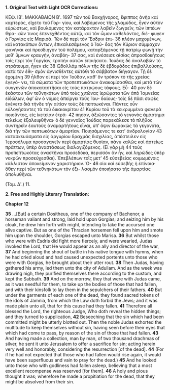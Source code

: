 **1. Original Text with Light OCR Corrections:**

ΚΕΦ. ΙΒʹ. ΜΑΚΚΑΒΑΙΩΝ Βʹ. 1697
τῶν τοῦ Βακχήνορος, ἔφιππος ἀνὴρ καὶ καρτερός, εἴχετο τοῦ Γορ-
γίου, καὶ λαβόμενος τῆς χλαμύδος, ἦγεν αὐτὸν εὐρώστως, καὶ
βουλόμενος τὸν κατάρακτον λαβεῖν ζωγρεῖν, τῶν ἱππέων Θρα-
κῶν τινος ἐπενεχθέντος αὐτῷ, καὶ τὸν ὦμον καθελόντος, διέ-
φυγεν ὁ Γοργίας εἰς Μαρισά. Τῶν δὲ περὶ τὸν Ἔσδριν ἐπι- 36
πλέον μαχομένων, καὶ κατακόπων ὄντων, ἐπικαλεσάμενος ὁ Ἰού-
δας τὸν Κύριον σύμμαχον φανῆναι καὶ πρεσδιηγὸν τοῦ πολέμου,
καταρξάμενος τῇ πατρίῳ φωνῇ τὴν μεθ’ ὕμνων κραυγήν, ἀναβόη- 37
σας, καὶ ἐνέσεισε αἰσίας ἀπροσδοκήτους τοῖς περὶ τὸν Γοργίαν, τροπὴν
αὐτῶν ἐποιήσατο. Ἰούδας δὲ ἀναλαβὼν τὸ στράτευμα, ἦγεν εἰς 38
Ὠδολλάμ πόλιν τῆς δὲ ἑβδομάδος ἐπιβαλλούσης, κατὰ τὸν ἐθι-
σμὸν ἀγνισθέντες αὐτόθι τὸ σάββατον διήγαγον. Τῇ δὲ ἐχομένῃ 39
ἦλθον οἱ περὶ τὸν Ἰούδαν, καθ’ ὃν τρόπον τὸ τῆς χρείας ἐγεγό-
νει, τὰ σώματα τῶν προπεπτωκότων ἀνακομίσασθαι, καὶ μετὰ
τῶν συγγενῶν ἀποκαταστῆσαι εἰς τοὺς πατρῴους τάφους. Εὗ- 40
ρον δὲ ἑκάστου τῶν τεθνηκότων ὑπὸ τοὺς χιτῶνας ἱερώματα
τῶν ἀπὸ Ἰαμνείας εἰδώλων, ἀφ’ ὧν ὁ νόμος ἀπείργει τοὺς Ἰου-
δαίους· τοῖς δὲ πᾶσι σαφὲς ἐγένετο διὰ τήνδε τὴν αἰτίαν τοὺς
δὲ πεπτωκέναι. Πάντες οὖν εὐλογήσαντες τὰ τοῦ δικαιοκρίτου 41
Κυρίου τοῦ τὰ κεικρυμμένα φανερὰ ποιοῦντος, εἰς ἱκετείαν ἐτρά- 42
πησαν, ἀξιώσαντες τὸ γεγονὸς ἁμάρτημα τελείως ἐξαλειφθῆναι·
ὁ δὲ γενναῖος Ἰούδας παρεκάλεσε τὸ πλῆθος συντηρεῖν ἑαυτοὺς
ἀναμαρτήτους εἶναι, ὑπ’ ὄψιν ἔωρακὼς τὰ γεγονότα, διὰ τὴν
τῶν πεπτωκότων ἁμαρτίαν. Ποιησάμενος τε κατ’ ἀνδρολογίαν 43
κατασκευάσματα εἰς ἀργυρίου δραχμὰς δισχιλίας, ἀπέστειλεν εἰς
Ἱεροσόλυμα προσαγαγεῖν περὶ ἁμαρτίας θυσίαν, πάνυ καλῶς καὶ
ἀστείως πράττων, ὑπὲρ ἀναστάσεως διαλογιζόμενος. (Εἰ γὰρ μὴ 44
τοὺς προπεπτωκότας ἀναστῆναι προσεδόκα, περισσὸν ἂν ἦν, καὶ
ληρῶδες ὑπὲρ νεκρῶν προσεύχεσθαι). Ἐπεβλέπων τοῖς μετ’ 45
εὐσεβείας κοιμωμένοις κάλλιστον ἀποκείμενον χαριστήριον. Ὁ- 46
σία καὶ εὐσεβὴς ἡ ἐπίνοια· ὅθεν περὶ τῶν τεθνηκότων τὸν ἐξι-
λασμὸν ἐποιήσατο τῆς ἁμαρτίας ἀπολυθῆναι.

(Τόμ. Δʹ.) 11.

**2. Free and Highly Literary Translation:**

**Chapter 12**

**35** ...[But] a certain Dositheus, one of the company of Bachenor, a horseman valiant and strong, laid hold upon Gorgias; and seizing him by his cloak, he drew him forth with might, intending to take the accursed one alive captive. But as one of the Thracian horsemen fell upon him and smote him upon the shoulder, Gorgias escaped unto Marisa.
**36** But whilst those who were with Esdris did fight more fiercely, and were wearied, Judas invoked the Lord, that He would appear as an ally and director of the war,
**37** And beginning the shout of battle in his native tongue with hymns, when he had cried aloud and had caused unexpected portents unto those who were with Gorgias, he brought about their utter rout.
**38** Then Judas, having gathered his army, led them unto the city of Adullam. And as the week was drawing nigh, they purified themselves there according to the custom, and kept the Sabbath.
**39** And on the morrow, they that were with Judas came, as it was needful for them, to take up the bodies of those that had fallen, and with their kinsfolk to lay them in the sepulchers of their fathers.
**40** But under the garments of each one of the dead, they found sacred tokens of the idols of Jamnia, from which the Law doth forbid the Jews; and it was made plain unto all, that for this cause had they fallen.
**41** Therefore all blessed the Lord, the righteous Judge, Who doth reveal the hidden things; and they turned to supplication,
**42** Beseeching that the sin which had been committed might be utterly blotted out. Then the noble Judas exhorted the multitude to keep themselves without sin, having seen before their eyes that which had come to pass, by reason of the sin of those that had fallen.
**43** And having made a collection, man by man, of two thousand drachmas of silver, he sent it unto Jerusalem to offer a sacrifice for sin; acting herein very well and honorably, considering the resurrection [of the dead].
**44** (For if he had not expected that those who had fallen would rise again, it would have been superfluous and vain to pray for the dead.)
**45** And he looked unto those who with godliness had fallen asleep, believing that a most excellent recompense was reserved [for them].
**46** A holy and pious thought it was; wherefore he made a propitiation for the dead, that they might be absolved from their sin.